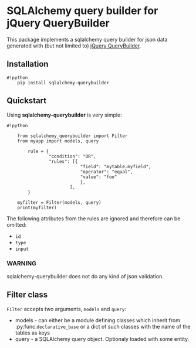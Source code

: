 SQLAlchemy query builder for jQuery QueryBuilder
================================================

This package implements a sqlalchemy query builder for json data generated
with (but not limited to) [jQuery QueryBuilder](http://querybuilder.js.org/).


Installation
------------


```
#!python
    pip install sqlalchemy-querybuilder

```

Quickstart
----------

Using **sqlalchemy-querybuilder** is very simple:

```
#!python

    from sqlalchemy_querybuilder import Filter
    from myapp import models, query

        rule = {
                "condition": "OR",
                "rules": [{
                            "field": "mytable.myfield",
                            "operator": "equal",
                            "value": "foo"
                            },
                        ],
        }

    myfilter = Filter(models, query)
    print(myfilter)

```

The following attributes from the rules are ignored and therefore can be omitted:

- ``id``
- ``type``
- ``input``


### WARNING ###
sqlalchemy-querybuilder does not do any kind of json validation.


Filter class
------------

``Filter`` accepts two arguments, ``models`` and ``query``:

- models - can either be a module defining classes which inherit from
  :py:func:`declarative_base` or a dict of such classes with the name of the
  tables as keys 
- query - a SQLAlchemy query object. Optionaly loaded with some entity.